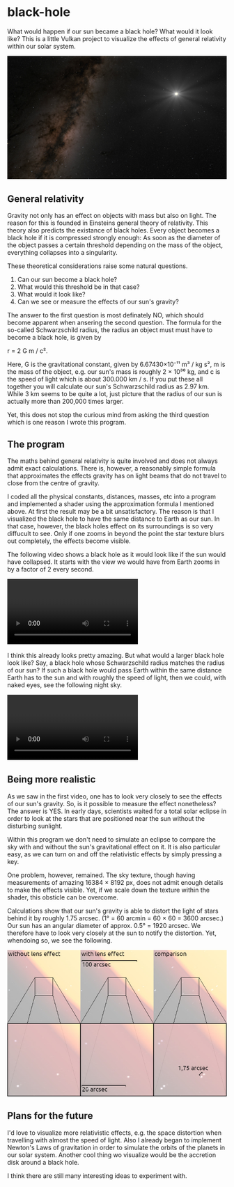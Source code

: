 # black-hole
What would happen if our sun became a black hole? What would it look like? This is a little Vulkan project to visualize the effects of general relativity within our solar system.

![](images/sun.jpg)

## General relativity

Gravity not only has an effect on objects with mass but also on light. The reason for this is founded in Einsteins general theory of relativity. This theory also predicts the existance of black holes. Every object becomes a black hole if it is compressed strongly enough: As soon as the diameter of the object passes a certain threshold depending on the mass of the object, everything collapses into a singularity.

These theoretical considerations raise some natural questions.
1. Can our sun become a black hole?
2. What would this threshold be in that case?
3. What would it look like?
4. Can we see or measure the effects of our sun's gravity?

The answer to the first question is most definately NO, which should become apparent when ansering the second question. The formula for the so-called Schwarzschild radius, the radius an object must must have to become a black hole, is given by

r = 2 G m / c².

Here, G is the gravitational constant, given by 6.67430×10⁻¹¹ m³ / kg s², m is the mass of the object, e.g. our sun's mass is roughly 2 × 10³⁰ kg, and c is the speed of light which is about 300.000 km / s. If you put these all together you will calculate our sun's Schwarzschild radius as 2.97 km. While 3 km seems to be quite a lot, just picture that the radius of our sun is actually more than 200,000 times larger.

Yet, this does not stop the curious mind from asking the third question which is one reason I wrote this program.

## The program

The maths behind general relativity is quite involved and does not always admit exact calculations. There is, however, a reasonably simple formula that approximates the effects gravity has on light beams that do not travel to close from the centre of gravity.

I coded all the physical constants, distances, masses, etc into a program and implemented a shader using the approximation formula I mentioned above. At first the result may be a bit unsatisfactory. The reason is that I visualized the black hole to have the same distance to Earth as our sun. In that case, however, the black holes effect on its surroundings is so very diffucult to see. Only if one zooms in beyond the point the star texture blurs out completely, the effects become visible.

The following video shows a black hole as it would look like if the sun would have collapsed. It starts with the view we would have from Earth zooms in by a factor of 2 every second.

![Video 1](videos/zoom_in_25_sec_high_res.mp4)

I think this already looks pretty amazing. But what would a larger black hole look like? Say, a black hole whose Schwarzschild radius matches the radius of our sun? If such a black hole would pass Earth within the same distance Earth has to the sun and with roughly the speed of light, then we could, with naked eyes, see the following night sky.

![Video 2](videos/move_along_black_hole_30_sec_high_res.mp4)

## Being more realistic

As we saw in the first video, one has to look very closely to see the effects of our sun's gravity. So, is it possible to measure the effect nonetheless? The answer is YES. In early days, scientists waited for a total solar eclipse in order to look at the stars that are positioned near the sun without the disturbing sunlight.

Within this program we don't need to simulate an eclipse to compare the sky with and without the sun's gravitational effect on it. It is also particular easy, as we can turn on and off the relativistic effects by simply pressing a key.

One problem, however, remained. The sky texture, though having measurements of amazing 16384 × 8192 px, does not admit enough details to make the effects visible. Yet, if we scale down the texture within the shader, this obsticle can be overcome.

Calculations show that our sun's gravity is able to distort the light of stars behind it by roughly 1.75 arcsec. (1° = 60 arcmin = 60 × 60 = 3600 arcsec.) Our sun has an angular diameter of approx. 0.5° = 1920 arcsec. We therefore have to look very closely at the sun to notify the distortion. Yet, whendoing so, we see the following.

![](images/lens_effect_of_sun.jpg)

## Plans for the future

I'd love to visualize more relativistic effects, e.g. the space distortion when travelling with almost the speed of light. Also I already began to implement Newton's Laws of gravitation in order to simulate the orbits of the planets in our solar system. Another cool thing wo visualize would be the accretion disk around a black hole.

I think there are still many interesting ideas to experiment with.
